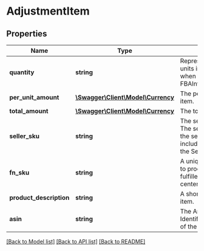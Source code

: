 # AdjustmentItem

## Properties
Name | Type | Description | Notes
------------ | ------------- | ------------- | -------------
**quantity** | **string** | Represents the number of units in the seller&#39;s inventory when the AdustmentType is FBAInventoryReimbursement. | [optional] 
**per_unit_amount** | [**\Swagger\Client\Model\Currency**](Currency.md) | The per unit value of the item. | [optional] 
**total_amount** | [**\Swagger\Client\Model\Currency**](Currency.md) | The total value of the item. | [optional] 
**seller_sku** | **string** | The seller SKU of the item. The seller SKU is qualified by the seller&#39;s seller ID, which is included with every call to the Selling Partner API. | [optional] 
**fn_sku** | **string** | A unique identifier assigned to products stored in and fulfilled from a fulfillment center. | [optional] 
**product_description** | **string** | A short description of the item. | [optional] 
**asin** | **string** | The Amazon Standard Identification Number (ASIN) of the item. | [optional] 

[[Back to Model list]](../README.md#documentation-for-models) [[Back to API list]](../README.md#documentation-for-api-endpoints) [[Back to README]](../README.md)


